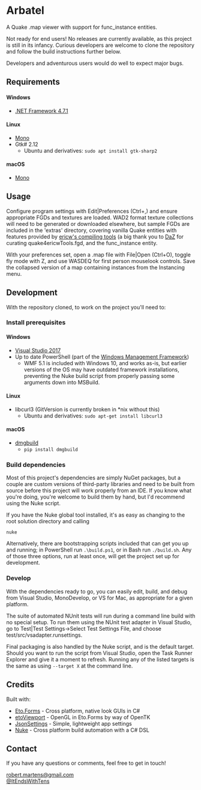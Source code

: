 
  Arbatel
  =======

  A Quake .map viewer with support for func_instance entities.

  Not ready for end users! No releases are currently available, as this project is still in its infancy. Curious developers are welcome to clone the repository and follow the build instructions further below.

  Developers and adventurous users would do well to expect major bugs.



  ## Requirements
  
  #### Windows
  - [.NET Framework 4.7.1](https://dotnet.microsoft.com/download)

  #### Linux
  - [Mono](https://www.mono-project.com/download/stable/#download-lin)
  - Gtk# 2.12
    - Ubuntu and derivatives: `sudo apt install gtk-sharp2`

  #### macOS
  - [Mono](https://www.mono-project.com/download/stable/#download-mac)



  ## Usage

  Configure program settings with Edit|Preferences (Ctrl+,) and ensure appropriate FGDs and textures are loaded. WAD2 format texture collections will need to be generated or downloaded elsewhere, but sample FGDs are included in the 'extras' directory, covering vanilla Quake entities with features provided by [ericw's compiling tools](http://ericwa.github.io/ericw-tools/) (a big thank you to [DaZ](https://twitter.com/tdDaz) for curating quake4ericwTools.fgd, and the func_instance entity.
  
  With your preferences set, open a .map file with File|Open (Ctrl+O), toggle fly mode with Z, and use WASDEQ for first person mouselook controls. Save the collapsed version of a map containing instances from the Instancing menu.



  ## Development

  With the repository cloned, to work on the project you'll need to:

  ### Install prerequisites

  #### Windows
  - [Visual Studio 2017](https://visualstudio.microsoft.com/vs/community/)
  - Up to date PowerShell (part of the [Windows Management Framework](https://docs.microsoft.com/en-us/powershell/wmf/overview))
    - WMF 5.1 is included with Windows 10, and works as-is, but earlier versions of the OS may have outdated framework installations, preventing the Nuke build script from properly passing some arguments down into MSBuild.

  #### Linux
  - libcurl3 (GitVersion is currently broken in *nix without this)
    - Ubuntu and derivatives: `sudo apt-get install libcurl3`

  #### macOS
  - [dmgbuild](https://github.com/al45tair/dmgbuild)
    - `pip install dmgbuild`

  ### Build dependencies

  Most of this project's dependencies are simply NuGet packages, but a couple are custom versions of third-party libraries and need to be built from source before this project will work properly from an IDE. If you know what you're doing, you're welcome to build them by hand, but I'd recommend using the Nuke script.

  If you have the Nuke global tool installed, it's as easy as changing to the root solution directory and calling
  ```Shell
  nuke
  ```

  Alternatively, there are bootstrapping scripts included that can get you up and running; in PowerShell run `.\build.ps1`, or in Bash run `./build.sh`. Any of those three options, run at least once, will get the project set up for development.

  ### Develop
  
  With the dependencies ready to go, you can easily edit, build, and debug from Visual Studio, MonoDevelop, or VS for Mac, as appropriate for a given platform.

  The suite of automated NUnit tests will run during a command line build with no special setup. To run them using the NUnit test adapter in Visual Studio, go to Test|Test Settings->Select Test Settings File, and choose test/src/vsadapter.runsettings.

  Final packaging is also handled by the Nuke script, and is the default target. Should you want to run the script from Visual Studio, open the Task Runner Explorer and give it a moment to refresh. Running any of the listed targets is the same as using `--target X` at the command line.



  ## Credits

  Built with:
  - [Eto.Forms](https://github.com/picoe/Eto) - Cross platform, native look GUIs in C#
  - [etoViewport](https://github.com/philstopford/etoViewport) - OpenGL in Eto.Forms by way of OpenTK
  - [JsonSettings](https://github.com/Nucs/JsonSettings) - Simple, lightweight app settings
  - [Nuke](https://nuke.build) - Cross platform build automation with a C# DSL



  ## Contact
  If you have any questions or comments, feel free to get in touch!

  robert.martens@gmail.com  
  [@ItEndsWithTens](https://twitter.com/ItEndsWithTens)
